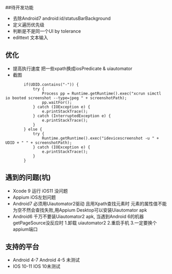 
##待开发功能
* 去除Android7 android:id/statusBarBackground
* 定义遍历优先级
* 判断是不是同一个UI by tolerance
* edittext 文本输入



## 优化
* 提高执行速度  把一些xpath换成iosPredicate & uiautomator
* 截图
```
		if(UDID.contains("-")) {
			try {
				Process pp = Runtime.getRuntime().exec("xcrun simctl io booted screenshot --type=jpeg " + screenshotPath);
				pp.waitFor();
			} catch (IOException e) {
				e.printStackTrace();
			} catch (InterruptedException e) {
				e.printStackTrace();
			}
		} else {
			try {
				Runtime.getRuntime().exec("idevicescreenshot -u " + UDID + " " + screenshotPath);
			} catch (IOException e) {
				e.printStackTrace();
			}
		}
```

## 遇到的问题(坑)
* Xcode 9 运行 iOS11 没问题
* Appium iOS左划问题
* Android7 必须用Uiautomator2驱动  且用Xpath查找元素时 元素的属性值不能为空不然会查找失败,用Appium Desktop可以安装Uiautomator apk
* Android6 千万不要装Uiautomator2 apk, 当遇到Android 6的机器getPageSource没反应时 1.卸载 uiautomator2 2.重启手机 3.一定要换个appium端口

## 支持的平台
* Android 4-7 Android 4-5 未测试
* IOS 10-11 IOS 10未测试
